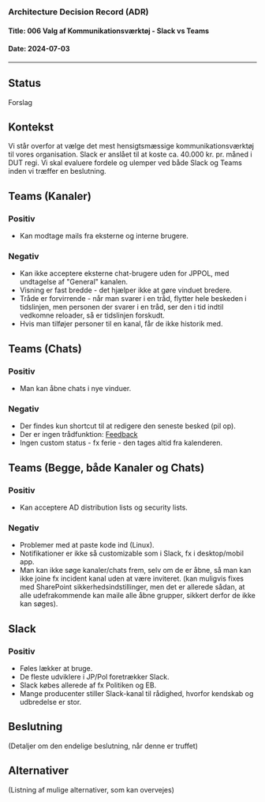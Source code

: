 ### Architecture Decision Record (ADR)

#### Title: 006 Valg af Kommunikationsværktøj - Slack vs Teams

#### Date: 2024-07-03

---

## Status

Forslag

## Kontekst

Vi står overfor at vælge det mest hensigtsmæssige kommunikationsværktøj til vores organisation. Slack er anslået til at koste ca. 40.000 kr. pr. måned i DUT regi. Vi skal evaluere fordele og ulemper ved både Slack og Teams inden vi træffer en beslutning.

## Teams (Kanaler)

### Positiv
- Kan modtage mails fra eksterne og interne brugere.

### Negativ
- Kan ikke acceptere eksterne chat-brugere uden for JPPOL, med undtagelse af "General" kanalen.
- Visning er fast bredde - det hjælper ikke at gøre vinduet bredere.
- Tråde er forvirrende - når man svarer i en tråd, flytter hele beskeden i tidslinjen, men personen der svarer i en tråd, ser den i tid indtil vedkomne reloader, så er tidslinjen forskudt.
- Hvis man tilføjer personer til en kanal, får de ikke historik med.

## Teams (Chats)

### Positiv
- Man kan åbne chats i nye vinduer.

### Negativ
- Der findes kun shortcut til at redigere den seneste besked (pil op).
- Der er ingen trådfunktion: [Feedback](https://feedbackportal.microsoft.com/feedback/idea/328070b5-7dcd-ed11-a81b-002248519701)
- Ingen custom status - fx ferie - den tages altid fra kalenderen.

## Teams (Begge, både Kanaler og Chats)

### Positiv
- Kan acceptere AD distribution lists og security lists.

### Negativ
- Problemer med at paste kode ind (Linux).
- Notifikationer er ikke så customizable som i Slack, fx i desktop/mobil app.
- Man kan ikke søge kanaler/chats frem, selv om de er åbne, så man kan ikke joine fx incident kanal uden at være inviteret. (kan muligvis fixes med SharePoint sikkerhedsindstillinger, men det er allerede sådan, at alle udefrakommende kan maile alle åbne grupper, sikkert derfor de ikke kan søges).


## Slack

### Positiv
- Føles lækker at bruge.
- De fleste udviklere i JP/Pol foretrækker Slack.
- Slack købes allerede af fx Politiken og EB.
- Mange producenter stiller Slack-kanal til rådighed, hvorfor kendskab og udbredelse er stor.

## Beslutning

(Detaljer om den endelige beslutning, når denne er truffet)

## Alternativer

(Listning af mulige alternativer, som kan overvejes)
